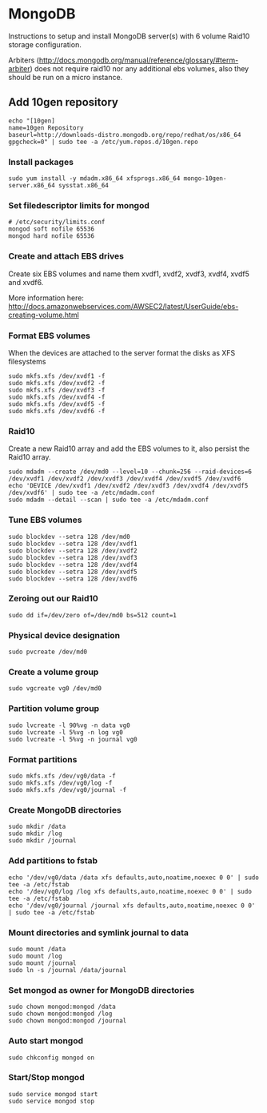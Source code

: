 # MongoDB

Instructions to setup and install MongoDB server(s) with 6 volume Raid10 storage configuration.

Arbiters (http://docs.mongodb.org/manual/reference/glossary/#term-arbiter) does not require raid10 nor any additional ebs volumes, also they should be run on a micro instance.

## Add 10gen repository

    echo "[10gen]
    name=10gen Repository
    baseurl=http://downloads-distro.mongodb.org/repo/redhat/os/x86_64
    gpgcheck=0" | sudo tee -a /etc/yum.repos.d/10gen.repo

### Install packages

    sudo yum install -y mdadm.x86_64 xfsprogs.x86_64 mongo-10gen-server.x86_64 sysstat.x86_64
    
### Set filedescriptor limits for mongod

    # /etc/security/limits.conf
    mongod soft nofile 65536
    mongod hard nofile 65536

### Create and attach EBS drives

Create six EBS volumes and name them xvdf1, xvdf2, xvdf3, xvdf4, xvdf5 and xvdf6.

More information here: http://docs.amazonwebservices.com/AWSEC2/latest/UserGuide/ebs-creating-volume.html

### Format EBS volumes

When the devices are attached to the server format the disks as XFS filesystems

    sudo mkfs.xfs /dev/xvdf1 -f
    sudo mkfs.xfs /dev/xvdf2 -f
    sudo mkfs.xfs /dev/xvdf3 -f
    sudo mkfs.xfs /dev/xvdf4 -f
    sudo mkfs.xfs /dev/xvdf5 -f
    sudo mkfs.xfs /dev/xvdf6 -f

### Raid10

Create a new Raid10 array and add the EBS volumes to it, also persist the Raid10 array.

    sudo mdadm --create /dev/md0 --level=10 --chunk=256 --raid-devices=6 /dev/xvdf1 /dev/xvdf2 /dev/xvdf3 /dev/xvdf4 /dev/xvdf5 /dev/xvdf6
    echo 'DEVICE /dev/xvdf1 /dev/xvdf2 /dev/xvdf3 /dev/xvdf4 /dev/xvdf5 /dev/xvdf6' | sudo tee -a /etc/mdadm.conf
    sudo mdadm --detail --scan | sudo tee -a /etc/mdadm.conf

### Tune EBS volumes

    sudo blockdev --setra 128 /dev/md0
    sudo blockdev --setra 128 /dev/xvdf1
    sudo blockdev --setra 128 /dev/xvdf2
    sudo blockdev --setra 128 /dev/xvdf3
    sudo blockdev --setra 128 /dev/xvdf4
    sudo blockdev --setra 128 /dev/xvdf5
    sudo blockdev --setra 128 /dev/xvdf6

### Zeroing out our Raid10

    sudo dd if=/dev/zero of=/dev/md0 bs=512 count=1

### Physical device designation

    sudo pvcreate /dev/md0

### Create a volume group

    sudo vgcreate vg0 /dev/md0

### Partition volume group

    sudo lvcreate -l 90%vg -n data vg0
    sudo lvcreate -l 5%vg -n log vg0
    sudo lvcreate -l 5%vg -n journal vg0

### Format partitions

    sudo mkfs.xfs /dev/vg0/data -f
    sudo mkfs.xfs /dev/vg0/log -f
    sudo mkfs.xfs /dev/vg0/journal -f

### Create MongoDB directories

    sudo mkdir /data
    sudo mkdir /log
    sudo mkdir /journal

### Add partitions to fstab

    echo '/dev/vg0/data /data xfs defaults,auto,noatime,noexec 0 0' | sudo tee -a /etc/fstab
    echo '/dev/vg0/log /log xfs defaults,auto,noatime,noexec 0 0' | sudo tee -a /etc/fstab
    echo '/dev/vg0/journal /journal xfs defaults,auto,noatime,noexec 0 0' | sudo tee -a /etc/fstab

### Mount directories and symlink journal to data

    sudo mount /data
    sudo mount /log
    sudo mount /journal
    sudo ln -s /journal /data/journal

### Set mongod as owner for MongoDB directories

    sudo chown mongod:mongod /data
    sudo chown mongod:mongod /log
    sudo chown mongod:mongod /journal

### Auto start mongod

    sudo chkconfig mongod on

### Start/Stop mongod

    sudo service mongod start
    sudo service mongod stop
